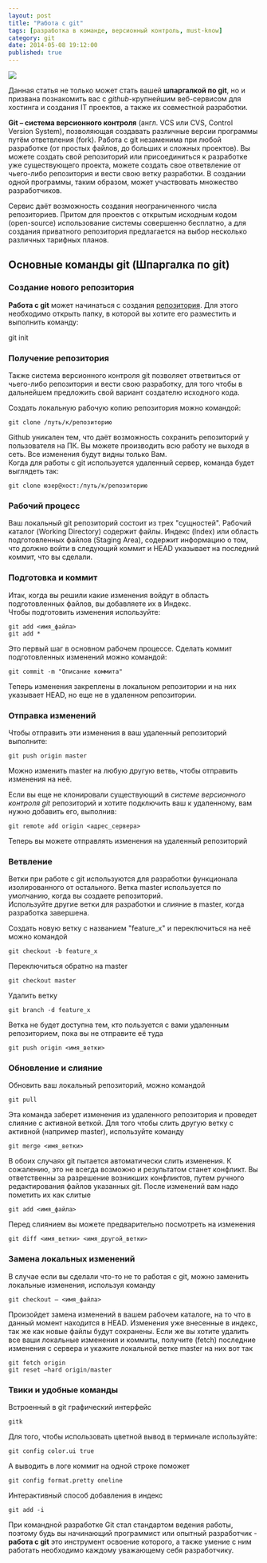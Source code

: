 ```yaml
---
layout: post
title: "Работа с git"
tags: [разработка в команде, версионный контроль, must-know]
category: git
date: 2014-05-08 19:12:00
published: true
---
```


<img src="http://s52.radikal.ru/i137/1405/01/bc819f622d5b.png" class="img-responsive"><br />

<p>Данная статья не только может стать вашей <b>шпаргалкой по git</b>, но и призвана познакомить вас с <i>github</i>-крупнейшим веб-сервисом для хостинга и создания IT проектов, а также их совместной  разработки.</p>
<p><b>Git – система версионного контроля</b> (англ. VCS или CVS, Control Version System), позволяющая создавать различные версии программы путём ответвления (fork). Работа с git незаменима при любой разработке (от простых файлов, до больших и сложных проектов).  Вы можете создать свой репозиторий  или присоединиться к разработке уже существующего проекта, можете создать свое ответвление от чьего-либо репозитория и вести свою ветку разработки. В создании одной программы, таким образом, может участвовать множество разработчиков.</p> 
<p>Сервис даёт возможность создания неограниченного числа репозиториев. Притом для проектов с открытым исходным кодом (open-source) использование системы совершенно бесплатно, а для создания приватного репозитория предлагается на выбор несколько различных тарифных планов.</p>
<h2>Основные команды git (Шпаргалка по git)</h2>
<h3>Создание нового репозитория</h3>
<p><b>Работа с git</b> может начинаться с создания <a href=”#repositoriy”>репозитория</a>. Для этого необходимо открыть папку, в которой вы хотите его разместить и выполнить команду:</p>
git init
<h3>Получение репозитория</h3>
<p>Также система версионного контроля git позволяет ответвиться от чьего-либо репозитория и вести свою разработку, для того чтобы в дальнейшем предложить свой вариант создателю исходного кода.</p>
<p>Создать локальную рабочую копию репозитория можно командой:</p>

    git clone /путь/к/репозиторию

<p>Github уникален тем, что даёт возможность сохранить репозиторий у пользователя на ПК. Вы можете производить всю работу не выходя в сеть. Все изменения будут видны только Вам.<br />
Когда для работы с git используется удаленный сервер, команда будет выглядеть так:</p>

    git clone юзер@хост:/путь/к/репозиторию

<h3>Рабочий процесс</h3>
<p>Ваш локальный git репозиторий состоит из трех "сущностей". Рабочий каталог (Working Directory) содержит файлы. Индекс (Index) или область подготовленных файлов (Staging Area), содержит информацию о том, что должно войти в следующий коммит и HEAD указывает на последний коммит, что вы сделали.</p>
<h3>Подготовка и коммит</h3>
<p>Итак, когда вы решили какие изменения войдут в область подготовленных файлов, вы добавляете их в Индекс.<br />
Чтобы подготовить изменения используйте:</p>

    git add <имя_файла>
    git add *

<p>Это первый шаг в основном рабочем процессе. Сделать коммит подготовленных изменений можно командой:<p>

    git commit -m "Описание коммита"

<p>Теперь изменения закреплены в локальном репозитории и на них указывает HEAD, но еще не в удаленном репозитории.</p>
<h3>Отправка изменений</h3>
<p>Чтобы отправить эти изменения в ваш удаленный репозиторий выполните:</p>

    git push origin master

<p>Можно изменить master на любую другую ветвь, чтобы отправить изменения на неё.</p>
<p>Если вы еще не клонировали существующий в <i>системе версионного контроля git</i> репозиторий и хотите подключить ваш к удаленному, вам нужно добавить его, выполнив:</p>

    git remote add origin <адрес_сервера>

<p>Теперь вы можете отправлять изменения на удаленный репозиторий</p>
<h3>Ветвление</h3>
<p>Ветки при работе с git используются для разработки функционала изолированного от остального. Ветка master используется по умолчанию, когда вы создаете репозиторий.<br /> Используйте другие ветки для разработки и слияние в master, когда разработка завершена.</p>
 <p>Создать новую ветку с названием "feature_x" и переключиться на неё можно командой</p>
    
    git checkout -b feature_x

<p>Переключиться обратно на master</p>

    git checkout master

<p>Удалить ветку</p>

    git branch -d feature_x

<p>Ветка не будет доступна тем, кто пользуется с вами удаленным репозиторием, пока вы не отправите её туда</p>

    git push origin <имя_ветки>

<h3>Обновление и слияние</h3>
<p>Обновить ваш локальный репозиторий, можно командой</p>

    git pull

<p>Эта команда заберет изменения из удаленного репозитория и проведет слияние с активной веткой. Для того чтобы слить другую ветку с активной (например master), используйте команду</p>

    git merge <имя_ветки>

<p>В обоих случаях git пытается автоматически слить изменения. К сожалению, это не всегда возможно и результатом станет конфликт. Вы ответственны за разрешение возникших конфликтов, путем ручного редактирования файлов указанных git. После изменений вам надо пометить их как слитые</p>

    git add <имя_файла>

<p>Перед слиянием вы можете предварительно посмотреть на изменения</p>

    git diff <имя_ветки> <имя_другой_ветки>

<h3>Замена локальных изменений</h3>
<p>В случае если вы сделали что-то не то работая с git, можно заменить локальные изменения, используя команду</p>

    git checkout — <имя_файла>

<p>Произойдет замена изменений в вашем рабочем каталоге, на то что в данный момент находится в HEAD. Изменения уже внесенные в индекс, так же как новые файлы будут сохранены. Если же вы хотите удалить все ваши локальные изменения и коммиты, получите (fetch) последние изменения с сервера и укажите локальной ветке master на них вот так</p>

    git fetch origin
    git reset —hard origin/master

<h3>Твики и удобные команды</h3>
<p>Встроенный в git графический интерфейс</p>

    gitk

<p>Для того, чтобы использовать цветной вывод в терминале используйте:</p>
    
    git config color.ui true

<p>А выводить в логе коммит на одной строке поможет</p>

    git config format.pretty oneline

<p>Интерактивный способ добавления в индекс</p>

    git add -i

<p>При командной разработке Git стал стандартом ведения работы, поэтому будь вы начинающий программист или опытный разработчик - <b>работа с git</b> это инструмент освоение которого, а также умение с ним работать необходимо каждому уважающему себя разработчику.<br />
